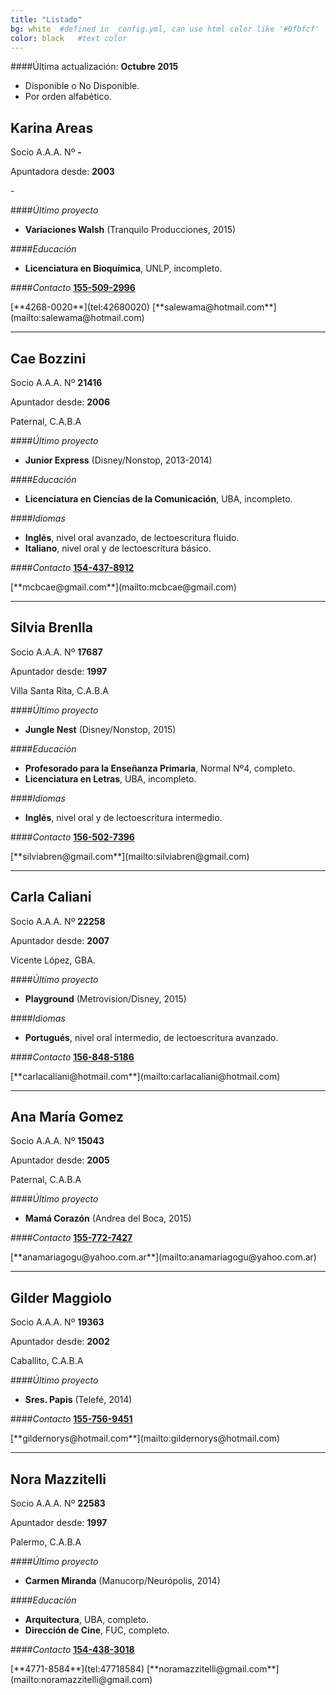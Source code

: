 ```yaml
---
title: "Listado"
bg: white  #defined in _config.yml, can use html color like '#0fbfcf'
color: black   #text color
---
```


####Última actualización: **Octubre 2015**

- Disponible o No Disponible.
- Por orden alfabético.

## **Karina Areas** <i class="fa fa-times text-red"></i>

Socio A.A.A. Nº **-**

Apuntadora desde: **2003**

<i class="fa fa-home text-grey"></i> -


####*Último proyecto*
- **Variaciones Walsh** (Tranquilo Producciones, 2015)

####*Educación*
- **Licenciatura en Bioquímica**, UNLP, incompleto.

####*Contacto*
<span class="fa-stack fa-lg">
<i class="fa fa-circle fa-stack-2x"></i>
<i class="fa fa-mobile fa-stack-1x" style="color: white;"></i>
</span><span class="fa-stack fa-lg">
<i class="fa fa-circle fa-stack-2x"></i>
<i class="fa fa-whatsapp fa-stack-1x" style="color: white;"></i>
</span> [**155-509-2996**](tel:1555092996)

<span class="fa-stack fa-lg">
<i class="fa fa-circle fa-stack-2x"></i>
<i class="fa fa-phone-square fa-stack-1x" style="color: white;"></i>
</span> [**4268-0020**](tel:42680020)

<span class="fa-stack fa-lg">
<i class="fa fa-circle fa-stack-2x"></i>
<i class="fa fa-envelope fa-stack-1x" style="color: white;"></i>
</span> [**salewama@hotmail.com**](mailto:salewama@hotmail.com) 

---

## **Cae Bozzini** <i class="fa fa-check text-green"></i>

Socio A.A.A. Nº **21416**

Apuntador desde: **2006**

<i class="fa fa-home text-grey"></i> Paternal, C.A.B.A


####*Último proyecto*
- **Junior Express** (Disney/Nonstop, 2013-2014)

####*Educación*
- **Licenciatura en Ciencias de la Comunicación**, UBA, incompleto.

####*Idiomas*
- **Inglés**, nivel oral avanzado, de lectoescritura fluido. 
- **Italiano**, nivel oral y de lectoescritura básico.

####*Contacto*
<span class="fa-stack fa-lg">
<i class="fa fa-circle fa-stack-2x"></i>
<i class="fa fa-mobile fa-stack-1x" style="color: white;"></i>
</span><span class="fa-stack fa-lg">
<i class="fa fa-circle fa-stack-2x"></i>
<i class="fa fa-whatsapp fa-stack-1x" style="color: white;"></i>
</span> [**154-437-8912**](tel:1544378912) 

<span class="fa-stack fa-lg">
<i class="fa fa-circle fa-stack-2x"></i>
<i class="fa fa-envelope fa-stack-1x" style="color: white;"></i>
</span><span class="fa-stack fa-lg">
<i class="fa fa-circle fa-stack-2x"></i>
<i class="fa fa-google-plus-square fa-stack-1x" style="color: white;"></i>
</span> [**mcbcae@gmail.com**](mailto:mcbcae@gmail.com) 

---

## **Silvia Brenlla** <i class="fa fa-check text-green"></i>

Socio A.A.A. Nº **17687**

Apuntador desde: **1997**

<i class="fa fa-home text-grey"></i> Villa Santa Rita, C.A.B.A


####*Último proyecto*
- **Jungle Nest** (Disney/Nonstop, 2015)

####*Educación*
- **Profesorado para la Enseñanza Primaria**, Normal Nº4, completo.
- **Licenciatura en Letras**, UBA, incompleto.

####*Idiomas*
- **Inglés**, nivel oral y de lectoescritura intermedio. 

####*Contacto*
<span class="fa-stack fa-lg">
<i class="fa fa-circle fa-stack-2x"></i>
<i class="fa fa-mobile fa-stack-1x" style="color: white;"></i>
</span><span class="fa-stack fa-lg">
<i class="fa fa-circle fa-stack-2x"></i>
<i class="fa fa-whatsapp fa-stack-1x" style="color: white;"></i>
</span> [**156-502-7396**](tel:1565027396) 

<span class="fa-stack fa-lg">
<i class="fa fa-circle fa-stack-2x"></i>
<i class="fa fa-envelope fa-stack-1x" style="color: white;"></i>
</span><span class="fa-stack fa-lg">
<i class="fa fa-circle fa-stack-2x"></i>
<i class="fa fa-google-plus-square fa-stack-1x" style="color: white;"></i>
</span> [**silviabren@gmail.com**](mailto:silviabren@gmail.com)

---

## **Carla Caliani** <i class="fa fa-times text-red"></i>

Socio A.A.A. Nº **22258**

Apuntador desde: **2007**

<i class="fa fa-home text-grey"></i> Vicente López, GBA.


####*Último proyecto*
- **Playground** (Metrovision/Disney, 2015)

####*Idiomas*
- **Portugués**, nivel oral intermedio, de lectoescritura avanzado. 

####*Contacto*
<span class="fa-stack fa-lg">
<i class="fa fa-circle fa-stack-2x"></i>
<i class="fa fa-mobile fa-stack-1x" style="color: white;"></i>
</span><span class="fa-stack fa-lg">
<i class="fa fa-circle fa-stack-2x"></i>
<i class="fa fa-whatsapp fa-stack-1x" style="color: white;"></i>
</span> [**156-848-5186**](tel:1568485186) 

<span class="fa-stack fa-lg">
<i class="fa fa-circle fa-stack-2x"></i>
<i class="fa fa-envelope fa-stack-1x" style="color: white;"></i>
</span> [**carlacaliani@hotmail.com**](mailto:carlacaliani@hotmail.com)

---

## **Ana María Gomez** <i class="fa fa-times text-red"></i>

Socio A.A.A. Nº **15043**

Apuntador desde: **2005**

<i class="fa fa-home text-grey"></i> Paternal, C.A.B.A


####*Último proyecto*
- **Mamá Corazón** (Andrea del Boca, 2015)


####*Contacto*
<span class="fa-stack fa-lg">
<i class="fa fa-circle fa-stack-2x"></i>
<i class="fa fa-mobile fa-stack-1x" style="color: white;"></i>
</span><span class="fa-stack fa-lg">
<i class="fa fa-circle fa-stack-2x"></i>
<i class="fa fa-whatsapp fa-stack-1x" style="color: white;"></i>
</span> [**155-772-7427**](tel:1557727427) 

<span class="fa-stack fa-lg">
<i class="fa fa-circle fa-stack-2x"></i>
<i class="fa fa-envelope fa-stack-1x" style="color: white;"></i>
</span> [**anamariagogu@yahoo.com.ar**](mailto:anamariagogu@yahoo.com.ar)

---

## **Gilder Maggiolo** <i class="fa fa-times text-red"></i>

Socio A.A.A. Nº **19363**

Apuntador desde: **2002**

<i class="fa fa-home text-grey"></i> Caballito, C.A.B.A


####*Último proyecto*
- **Sres. Papis** (Telefé, 2014)

####*Contacto*
<span class="fa-stack fa-lg">
<i class="fa fa-circle fa-stack-2x"></i>
<i class="fa fa-mobile fa-stack-1x" style="color: white;"></i>
</span><span class="fa-stack fa-lg">
<i class="fa fa-circle fa-stack-2x"></i>
<i class="fa fa-whatsapp fa-stack-1x" style="color: white;"></i>
</span> [**155-756-9451**](tel:1557569451)

<span class="fa-stack fa-lg">
<i class="fa fa-circle fa-stack-2x"></i>
<i class="fa fa-envelope fa-stack-1x" style="color: white;"></i>
</span> [**gildernorys@hotmail.com**](mailto:gildernorys@hotmail.com)

---

## **Nora Mazzitelli** <i class="fa fa-check text-green"></i>

Socio A.A.A. Nº **22583**

Apuntador desde: **1997**

<i class="fa fa-home text-grey"></i> Palermo, C.A.B.A


####*Último proyecto*
- **Carmen Miranda** (Manucorp/Neurópolis, 2014)

####*Educación*
- **Arquitectura**, UBA, completo.
- **Dirección de Cine**, FUC, completo.

####*Contacto*
<span class="fa-stack fa-lg">
<i class="fa fa-circle fa-stack-2x"></i>
<i class="fa fa-mobile fa-stack-1x" style="color: white;"></i>
</span><span class="fa-stack fa-lg">
<i class="fa fa-circle fa-stack-2x"></i>
<i class="fa fa-whatsapp fa-stack-1x" style="color: white;"></i>
</span> [**154-438-3018**](tel:1544383018)

<span class="fa-stack fa-lg">
<i class="fa fa-circle fa-stack-2x"></i>
<i class="fa fa-phone-square fa-stack-1x" style="color: white;"></i>
</span> [**4771-8584**](tel:47718584)

<span class="fa-stack fa-lg">
<i class="fa fa-circle fa-stack-2x"></i>
<i class="fa fa-envelope fa-stack-1x" style="color: white;"></i>
</span> [**noramazzitelli@gmail.com**](mailto:noramazzitelli@gmail.com)
